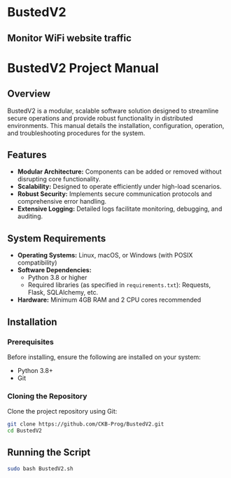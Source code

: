 # BustedV2
Monitor WiFi website traffic
-----------------------------
# BustedV2 Project Manual

## Overview
BustedV2 is a modular, scalable software solution designed to streamline secure operations and provide robust functionality in distributed environments. This manual details the installation, configuration, operation, and troubleshooting procedures for the system.

## Features
- **Modular Architecture:** Components can be added or removed without disrupting core functionality.
- **Scalability:** Designed to operate efficiently under high-load scenarios.
- **Robust Security:** Implements secure communication protocols and comprehensive error handling.
- **Extensive Logging:** Detailed logs facilitate monitoring, debugging, and auditing.

## System Requirements
- **Operating Systems:** Linux, macOS, or Windows (with POSIX compatibility)
- **Software Dependencies:**
  - Python 3.8 or higher
  - Required libraries (as specified in `requirements.txt`): Requests, Flask, SQLAlchemy, etc.
- **Hardware:** Minimum 4GB RAM and 2 CPU cores recommended

## Installation

### Prerequisites
Before installing, ensure the following are installed on your system:
- Python 3.8+ 
- Git

### Cloning the Repository
Clone the project repository using Git:
```bash
git clone https://github.com/CKB-Prog/BustedV2.git
cd BustedV2
```

## Running the Script
```bash
sudo bash BustedV2.sh
